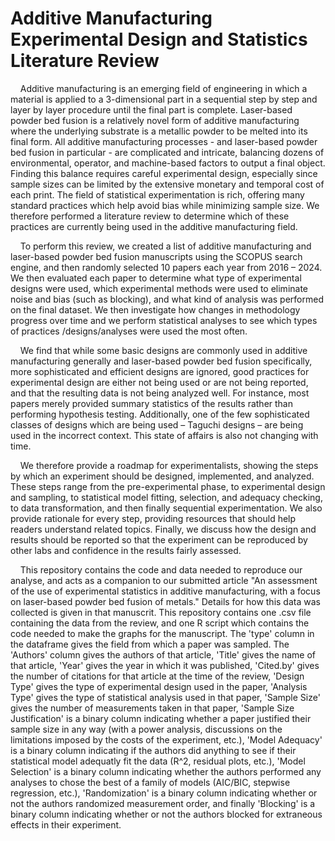 # Additive Manufacturing Experimental Design and Statistics Literature Review

&nbsp;&nbsp;&nbsp;&nbsp;Additive manufacturing is an emerging field of engineering in which a material is applied to a 3-dimensional part in a sequential step by step and layer by layer procedure until the final part is complete. Laser-based powder bed fusion is a relatively novel form of additive manufacturing where the underlying substrate is a metallic powder to be melted into its final form. All additive manufacturing processes - and laser-based powder bed fusion in particular - are complicated and intricate, balancing dozens of environmental, operator, and machine-based factors to output a final object. Finding this balance requires careful experimental design, especially since sample sizes can be limited by the extensive monetary and temporal cost of each print. The field of statistical experimentation is rich, offering many standard practices which help avoid bias while minimizing sample size. We therefore performed a literature review to determine which of these practices are currently being used in the additive manufacturing field. 

&nbsp;&nbsp;&nbsp;&nbsp;To perform this review, we created a list of additive manufacturing and laser-based powder bed fusion manuscripts using the SCOPUS search engine, and then randomly selected 10 papers each year from 2016 – 2024. We then evaluated each paper to determine what type of experimental designs were used, which experimental methods were used to eliminate noise and bias (such as blocking), and what kind of analysis was performed on the final dataset. We then investigate how changes in methodology progress over time and we perform statistical analyses to see which types of practices /designs/analyses were used the most often.  

&nbsp;&nbsp;&nbsp;&nbsp;We find that while some basic designs are commonly used in additive manufacturing generally and laser-based powder bed fusion specifically, more sophisticated and efficient designs are ignored, good practices for experimental design are either not being used or are not being reported, and that the resulting data is not being analyzed well. For instance, most papers merely provided summary statistics of the results rather than performing hypothesis testing. Additionally, one of the few sophisticated classes of designs which are being used – Taguchi designs – are being used in the incorrect context. This state of affairs is also not changing with time. 

&nbsp;&nbsp;&nbsp;&nbsp;We therefore provide a roadmap for experimentalists, showing the steps by which an experiment should be designed, implemented, and analyzed. These steps range from the pre-experimental phase, to experimental design and sampling, to statistical model fitting, selection, and adequacy checking, to data transformation, and then finally sequential experimentation. We also provide rationale for every step, providing resources that should help readers understand related topics. Finally, we discuss how the design and results should be reported so that the experiment can be reproduced by other labs and confidence in the results fairly assessed.  

&nbsp;&nbsp;&nbsp;&nbsp;This repository contains the code and data needed to reproduce our analyse, and acts as a companion to our submitted article "An assessment of the use of experimental statistics in additive manufacturing, with a focus on laser-based powder bed fusion of metals." Details for how this data was collected is given in that manuscrit. This repository contains one .csv file containing the data from the review, and one R script which contains the code needed to make the graphs for the manuscript. The 'type' column in the dataframe gives the field from which a paper was sampled. The 'Authors' column gives the authors of that article, 'Title' gives the name of that article, 'Year' gives the year in which it was published, 'Cited.by' gives the number of citations for that article at the time of the review, 'Design Type' gives the type of experimental design used in the paper, 'Analysis Type' gives the type of statistical analysis used in that paper, 'Sample Size' gives the number of measurements taken in that paper, 'Sample Size Justification' is a binary column indicating whether a paper justified their sample size in any way (with a power analysis, discussions on the limitations imposed by the costs of the experiment, etc.), 'Model Adequacy' is a binary column indicating if the authors did anything to see if their statistical model adequatly fit the data (R^2, residual plots, etc.), 'Model Selection' is a binary column indicating whether the authors performed any analyses to chose the best of a family of models (AIC/BIC, stepwise regression, etc.), 'Randomization' is a binary column indicating whether or not the authors randomized measurement order, and finally 'Blocking' is a binary column indicating whether or not the authors blocked for extraneous effects in their experiment.    
